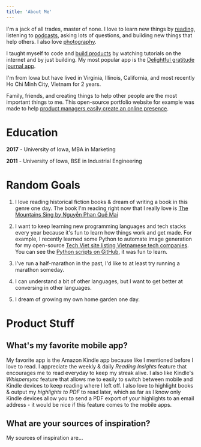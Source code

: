 ```yaml
---
title: 'About Me'
---
```


I'm a jack of all trades, master of none. I love to learn new things by [reading](https://goodreads.com/renedeanda "Goodreads"), listening to [podcasts](https://rede.io/what-startup-tech-podcasts/), asking lots of questions, and building new things that help others. I also love [photography](https://unsplash.com/@renedeanda "Unsplash").

I taught myself to code and [build products](/projects "projects") by watching tutorials on the internet and by just building. My most popular app is the [Delightful gratitude journal app](https://delightfuljournal.com "Delightful").

I'm from Iowa but have lived in Virginia, Illinois, California, and most recently Ho Chi Minh City, Vietnam for 2 years.

Family, friends, and creating things to help other people are the most important things to me. This open-source portfolio website for example was made to help [product managers easily create an online presence](https://product.makr.io "Product Makr").

# Education

**2017** - University of Iowa, MBA in Marketing

**2011** - University of Iowa, BSE in Industrial Engineering

# Random Goals

1. I love reading historical fiction books & dream of writing a book in this genre one day. The book I'm reading right now that I really love is [The Mountains Sing by Nguyễn Phan Quế Mai](https://smile.amazon.com/Mountains-Sing-Que-Phan-Nguyen-ebook/dp/B07WK5T9ZD "The Mountains Sing")

2. I want to keep learning new programming languages and tech stacks every year because it's fun to learn how things work and get made. For example, I recently learned some Python to automate image generation for my open-source [Tech Viet site listing Vietnamese tech companies](https://Tech.Viet.io "Vietnam Tech Ecosystem"). You can see the [Python scripts on GitHub](https://github.com/renedeanda/tech.viet/blob/master/scripts/python-scripts/scrape.py "Python Tech Viet"), it was fun to learn.

3. I've run a half-marathon in the past, I'd like to at least try running a marathon someday.

4. I can understand a bit of other languages, but I want to get better at conversing in other languages.

5. I dream of growing my own home garden one day.

# Product Stuff

## What's my favorite mobile app?

My favorite app is the Amazon Kindle app because like I mentioned before I love to read. I appreciate the weekly & daily *Reading Insights* feature that encourages me to read everyday to keep my streak alive. I also like Kindle's *Whispersync* feature that allows me to easily to switch between mobile and Kindle devices to keep reading where I left off. I also love to highlight books & output my *highlights to PDF* to read later, which as far as I know only Kindle devices allow you to send a PDF export of your highlights to an email address - it would be nice if this feature comes to the mobile apps.

## What are your sources of inspiration?

My sources of inspiration are...
